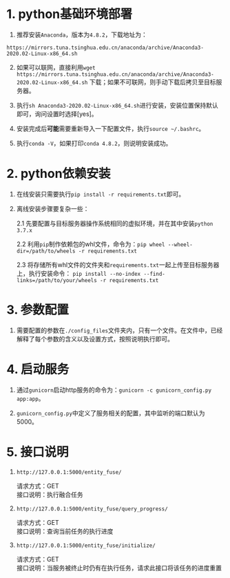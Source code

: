 # 1. python基础环境部署
 1. 推荐安装`Anaconda`，版本为`4.8.2`，下载地址为：
 ```
https://mirrors.tuna.tsinghua.edu.cn/anaconda/archive/Anaconda3-2020.02-Linux-x86_64.sh
```

2.  如果可以联网，直接利用`wget https://mirrors.tuna.tsinghua.edu.cn/anaconda/archive/Anaconda3-2020.02-Linux-x86_64.sh`
下载；如果不可联网，则手动下载后拷贝至目标服务器。

3. 执行`sh Anaconda3-2020.02-Linux-x86_64.sh`进行安装，安装位置保持默认即可，询问设置时选择[yes]。

4. 安装完成后**可能**需要重新导入一下配置文件，执行`source ~/.bashrc`。

5. 执行`conda -V`，如果打印`conda 4.8.2`，则说明安装成功。

# 2. python依赖安装
1. 在线安装只需要执行`pip install -r requirements.txt`即可。

2. 离线安装步骤要复杂一些：
    
    2.1 先要配置与目标服务器操作系统相同的虚拟环境，并在其中安装`python 3.7.x`
    
    2.2 利用`pip`制作依赖包的whl文件，命令为：`pip wheel --wheel-dir=/path/to/wheels -r requirements.txt`
    
    2.3 将存储所有whl文件的文件夹和`requirements.txt`一起上传至目标服务器上，执行安装命令：
    ```pip install --no-index --find-links=/path/to/your/wheels -r requirements.txt```

# 3. 参数配置
1. 需要配置的参数在`./config_files`文件夹内，只有一个文件。在文件中，已经解释了每个参数的含义以及设置方式，按照说明执行即可。

# 4. 启动服务
1. 通过`gunicorn`启动http服务的命令为：`gunicorn -c gunicorn_config.py app:app`。

2. `gunicorn_config.py`中定义了服务相关的配置，其中监听的端口默认为5000。

# 5. 接口说明
1.  `http://127.0.0.1:5000/entity_fuse/`

    请求方式：GET  
    接口说明：执行融合任务

2. `http://127.0.0.1:5000/entity_fuse/query_progress/`
    
    请求方式：GET  
    接口说明：查询当前任务的执行进度

3. `http://127.0.0.1:5000/entity_fuse/initialize/` 

    请求方式：GET  
    接口说明：当服务被终止时仍有在执行任务，请求此接口将该任务的进度重置

